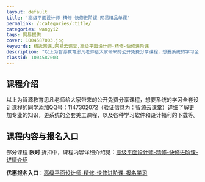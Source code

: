 ```yaml
---
layout: default
title: '高级平面设计师-精修-快修进阶课-网易精品单课'
permalink: /:categories/:title/
categories: wangyi2
tags: 网易提供
cover: 1004587003.jpg
keywords: 精选网课,网易云课堂,高级平面设计师-精修-快修进阶课
description: "以上为智源教育思凡老师给大家带来的公开免费分享课程，想要系统的学习全套设计课程的同学添加QQ号：1147302072（验证信息为：智源云课堂）详细了解更加专业的知识，更系统的全套美工课程，以"
classid: 1004587003
---
```


## 课程介绍

以上为智源教育思凡老师给大家带来的公开免费分享课程，想要系统的学习全套设计课程的同学添加QQ号：1147302072（验证信息为：智源云课堂）详细了解更加专业的知识，更系统的全套美工课程，以及各种学习软件和设计福利的下载等。

## 课程内容与报名入口

部分课程 **限时** 折扣中，课程内容详细介绍见：[高级平面设计师-精修-快修进阶课-详情介绍](https://study.163.com/course/introduction/1004587003.htm?share=1&shareId=1025206652&utm_campaign=share&utm_medium=iphoneShare&utm_source=&utm_u=1025206652)

**优惠报名入口**：[高级平面设计师-精修-快修进阶课-报名学习](https://study.163.com/course/introduction/1004587003.htm?share=1&shareId=1025206652&utm_campaign=share&utm_medium=iphoneShare&utm_source=&utm_u=1025206652)

